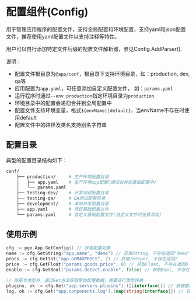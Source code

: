 # 配置组件(Config)
用于管理应用程序的配置文件，支持全局配置和环境配置，支持yaml和json配置文件，推荐使用yaml配置文件以支持注释等特性。

用户可以自行添加特定文件后缀的配置文件解析器，参见Config.AddParser().

说明：
- 配置文件根目录为`@app/conf`，根目录下支持环境目录，如：production, dev, qa等
- 应用配置为`app.yaml`，可任意添加自定义配置文件， 如：`params.yaml`
- 运行程序时通过`--env production`指定环境目录为`production`
- 环境目录中的配置会递归合并到全局配置中
- 配置文件支持环境变量，格式`${envName||default}`，当envName不存在时使用default
- 配置文件中的路径及类名支持别名字符串

## 配置目录

典型的配置目录结构如下：

```sh
conf/
    ├── production/     # 生产环境配置目录
    │   ├── app.yaml	# 生产环境app配置(递归合并到基础配置中)
    │   └── params.yaml
    ├── testing-dev/    # 开发测试配置目录
    ├── testing-qa/	    # QA测试配置目录
    ├── development/	# 本地开发配置目录
    ├── app.yaml        # 项目基础配置文件
    └── params.yaml     # 自定义基础配置文件(自定义文件可任意添加)
```

## 使用示例

```go
cfg := pgo.App.GetConfig() // 获取配置对象
name := cfg.GetString("app.name", "demo") // 获取String，不存在返回"demo"
procs := cfg.GetInt("app.GOMAXPROCS", 2) // 获取Integer, 不存在返回2
price := cfg.GetFloat("params.goods.price", 0) // 获取Float, 不存在返回0
enable := cfg.GetBool("params.detect.enable", false) // 获取Bool, 不存在返回false

// 除基本类型外，通过Get方法获取原始配置数据，需要进行类型转换
plugins, ok := cfg.Get("app.servers.plugins").([]interface{}) // 获取数组
log, ok := cfg.Get("app.conponents.log").(map[string]interface{}) // 获取对象

```
